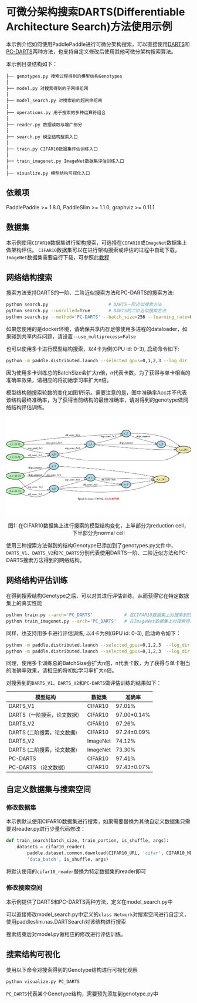 # 可微分架构搜索DARTS(Differentiable Architecture Search)方法使用示例

本示例介绍如何使用PaddlePaddle进行可微分架构搜索，可以直接使用[DARTS](https://arxiv.org/abs/1806.09055)和[PC-DARTS](https://arxiv.org/abs/1907.05737)两种方法，也支持自定义修改后使用其他可微分架构搜索算法。

本示例目录结构如下：
```
├── genotypes.py 搜索过程得到的模型结构Genotypes
│
├── model.py 对搜索得到的子网络组网
│
├── model_search.py 对搜索前的超网络组网
│
├── operations.py 用于搜索的多种运算符组合
│
├── reader.py 数据读取与增广部分
│
├── search.py 模型结构搜索入口
│
├── train.py CIFAR10数据集评估训练入口
│
├── train_imagenet.py ImageNet数据集评估训练入口
│
├── visualize.py 模型结构可视化入口

```

## 依赖项

PaddlePaddle >= 1.8.0, PaddleSlim >= 1.1.0, graphviz >= 0.11.1

## 数据集

本示例使用`CIFAR10`数据集进行架构搜索，可选择在`CIFAR10`或`ImageNet`数据集上做架构评估。
`CIFAR10`数据集可以在进行架构搜索或评估的过程中自动下载，`ImageNet`数据集需要自行下载，可参照此[教程](https://github.com/PaddlePaddle/models/tree/develop/PaddleCV/image_classification#%E6%95%B0%E6%8D%AE%E5%87%86%E5%A4%87)


## 网络结构搜索

搜索方法支持DARTS的一阶、二阶近似搜索方法和PC-DARTS的搜索方法:
``` bash
python search.py                       # DARTS一阶近似搜索方法
python search.py --unrolled=True       # DARTS的二阶近似搜索方法
python search.py --method='PC-DARTS' --batch_size=256 --learning_rate=0.1 --arch_learning_rate=6e-4 --epochs_no_archopt=15   # PC-DARTS搜索方法
```
如果您使用的是docker环境，请确保共享内存足够使用多进程的dataloader，如果碰到共享内存问题，请设置`--use_multiprocess=False`

也可以使用多卡进行模型结构搜索，以4卡为例(GPU id: 0-3), 启动命令如下:

```bash
python -m paddle.distributed.launch --selected_gpus=0,1,2,3 --log_dir ./mylog search.py --use_data_parallel 1
```

因为使用多卡训练总的BatchSize会扩大n倍，n代表卡数，为了获得与单卡相当的准确率效果，请相应的将初始学习率扩大n倍。

模型结构随搜索轮数的变化如图1所示。需要注意的是，图中准确率Acc并不代表该结构最终准确率，为了获得当前结构的最佳准确率，请对得到的genotype做网络结构评估训练。

![networks](images/networks.gif)

<p align="center">
图1: 在CIFAR10数据集上进行搜索的模型结构变化，上半部分为reduction cell，下半部分为normal cell
</p>

使用三种搜索方法得到的结构Genotype已添加到了genotypes.py文件中，`DARTS_V1`、`DARTS_V2`和`PC_DARTS`分别代表使用DARTS一阶、二阶近似方法和PC-DARTS搜索方法得到的网络结构。

## 网络结构评估训练

在得到搜索结构Genotype之后，可以对其进行评估训练，从而获得它在特定数据集上的真实性能

```bash
python train.py --arch='PC_DARTS'            # 在CIFAR10数据集上对搜索到的结构评估训练
python train_imagenet.py --arch='PC_DARTS'   # 在ImageNet数据集上对搜索得到的结构评估训练
```

同样，也支持用多卡进行评估训练, 以4卡为例(GPU id: 0-3), 启动命令如下：

```bash
python -m paddle.distributed.launch --selected_gpus=0,1,2,3  --log_dir ./mylog train.py --use_data_parallel 1 --arch='DARTS_V2'
python -m paddle.distributed.launch --selected_gpus=0,1,2,3  --log_dir ./mylog train_imagenet.py --use_data_parallel 1 --arch='DARTS_V2'
```

同理，使用多卡训练总的BatchSize会扩大n倍，n代表卡数，为了获得与单卡相当的准确率效果，请相应的将初始学习率扩大n倍。

对搜索到的`DARTS_V1`、`DARTS_V2`和`PC-DARTS`做评估训练的结果如下：

| 模型结构                    | 数据集   | 准确率          |
| --------------------------- | -------- | --------------- |
| DARTS_V1                    | CIFAR10  | 97.01%          |
| DARTS（一阶搜索，论文数据） | CIFAR10  | 97.00$\pm$0.14% |
| DARTS_V2                    | CIFAR10  | 97.26%          |
| DARTS  (二阶搜索，论文数据) | CIFAR10  | 97.24$\pm$0.09% |
| DARTS_V2                    | ImageNet | 74.12%          |
| DARTS (二阶搜索，论文数据)  | ImageNet | 73.30%          |
| PC-DARTS                    | CIFAR10  | 97.41%          |
| PC-DARTS （论文数据）       | CIFAR10  | 97.43$\pm$0.07% |

## 自定义数据集与搜索空间

### 修改数据集

本示例默认使用CIFAR10数据集进行搜索，如果需要替换为其他自定义数据集只需要对reader.py进行少量代码修改：

```python
def train_search(batch_size, train_portion, is_shuffle, args):
    datasets = cifar10_reader(                                          #对此进行替换
        paddle.dataset.common.download(CIFAR10_URL, 'cifar', CIFAR10_MD5),
        'data_batch', is_shuffle, args)
```

将默认使用的`cifar10_reader`替换为特定数据集的reader即可

### 修改搜索空间

本示例提供了DARTS和PC-DARTS两种方法，定义在model_search.py中

可以直接修改model_search.py中定义的`class Network`对搜索空间进行自定义，使用paddleslim.nas.DARTSearch对该结构进行搜索

搜索结束后对model.py做相应的修改进行评估训练。



## 搜索结构可视化

使用以下命令对搜索得到的Genotype结构进行可视化观察

```python
python visualize.py PC_DARTS
```

`PC_DARTS`代表某个Genotype结构，需要预先添加到genotype.py中

